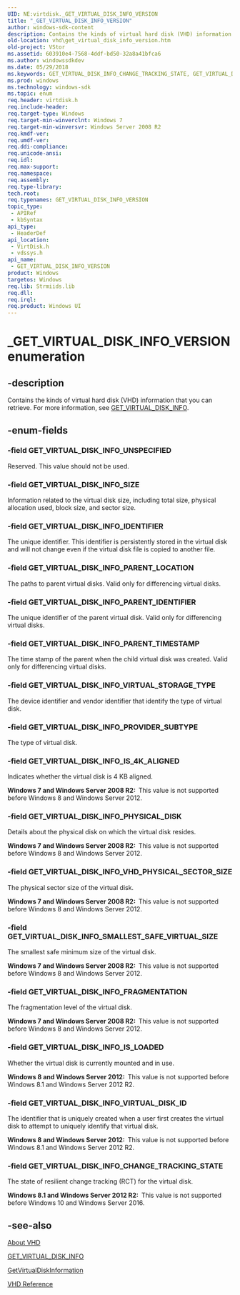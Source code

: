 ```yaml
---
UID: NE:virtdisk._GET_VIRTUAL_DISK_INFO_VERSION
title: "_GET_VIRTUAL_DISK_INFO_VERSION"
author: windows-sdk-content
description: Contains the kinds of virtual hard disk (VHD) information that you can retrieve.
old-location: vhd\get_virtual_disk_info_version.htm
old-project: VStor
ms.assetid: 603910e4-7568-4ddf-bd50-32a8a41bfca6
ms.author: windowssdkdev
ms.date: 05/29/2018
ms.keywords: GET_VIRTUAL_DISK_INFO_CHANGE_TRACKING_STATE, GET_VIRTUAL_DISK_INFO_FRAGMENTATION, GET_VIRTUAL_DISK_INFO_IDENTIFIER, GET_VIRTUAL_DISK_INFO_IS_4K_ALIGNED, GET_VIRTUAL_DISK_INFO_IS_LOADED, GET_VIRTUAL_DISK_INFO_PARENT_IDENTIFIER, GET_VIRTUAL_DISK_INFO_PARENT_LOCATION, GET_VIRTUAL_DISK_INFO_PARENT_TIMESTAMP, GET_VIRTUAL_DISK_INFO_PHYSICAL_DISK, GET_VIRTUAL_DISK_INFO_PROVIDER_SUBTYPE, GET_VIRTUAL_DISK_INFO_SIZE, GET_VIRTUAL_DISK_INFO_SMALLEST_SAFE_VIRTUAL_SIZE, GET_VIRTUAL_DISK_INFO_UNSPECIFIED, GET_VIRTUAL_DISK_INFO_VERSION, GET_VIRTUAL_DISK_INFO_VERSION enumeration [VHD], GET_VIRTUAL_DISK_INFO_VHD_PHYSICAL_SECTOR_SIZE, GET_VIRTUAL_DISK_INFO_VIRTUAL_DISK_ID, GET_VIRTUAL_DISK_INFO_VIRTUAL_STORAGE_TYPE, _GET_VIRTUAL_DISK_INFO_VERSION, vdssys/GET_VIRTUAL_DISK_INFO_CHANGE_TRACKING_STATE, vdssys/GET_VIRTUAL_DISK_INFO_FRAGMENTATION, vdssys/GET_VIRTUAL_DISK_INFO_IDENTIFIER, vdssys/GET_VIRTUAL_DISK_INFO_IS_4K_ALIGNED, vdssys/GET_VIRTUAL_DISK_INFO_IS_LOADED, vdssys/GET_VIRTUAL_DISK_INFO_PARENT_IDENTIFIER, vdssys/GET_VIRTUAL_DISK_INFO_PARENT_LOCATION, vdssys/GET_VIRTUAL_DISK_INFO_PARENT_TIMESTAMP, vdssys/GET_VIRTUAL_DISK_INFO_PHYSICAL_DISK, vdssys/GET_VIRTUAL_DISK_INFO_PROVIDER_SUBTYPE, vdssys/GET_VIRTUAL_DISK_INFO_SIZE, vdssys/GET_VIRTUAL_DISK_INFO_SMALLEST_SAFE_VIRTUAL_SIZE, vdssys/GET_VIRTUAL_DISK_INFO_UNSPECIFIED, vdssys/GET_VIRTUAL_DISK_INFO_VERSION, vdssys/GET_VIRTUAL_DISK_INFO_VHD_PHYSICAL_SECTOR_SIZE, vdssys/GET_VIRTUAL_DISK_INFO_VIRTUAL_DISK_ID, vdssys/GET_VIRTUAL_DISK_INFO_VIRTUAL_STORAGE_TYPE, vhd.get_virtual_disk_info_version, virtdisk/GET_VIRTUAL_DISK_INFO_CHANGE_TRACKING_STATE, virtdisk/GET_VIRTUAL_DISK_INFO_FRAGMENTATION, virtdisk/GET_VIRTUAL_DISK_INFO_IDENTIFIER, virtdisk/GET_VIRTUAL_DISK_INFO_IS_4K_ALIGNED, virtdisk/GET_VIRTUAL_DISK_INFO_IS_LOADED, virtdisk/GET_VIRTUAL_DISK_INFO_PARENT_IDENTIFIER, virtdisk/GET_VIRTUAL_DISK_INFO_PARENT_LOCATION, virtdisk/GET_VIRTUAL_DISK_INFO_PARENT_TIMESTAMP, virtdisk/GET_VIRTUAL_DISK_INFO_PHYSICAL_DISK, virtdisk/GET_VIRTUAL_DISK_INFO_PROVIDER_SUBTYPE, virtdisk/GET_VIRTUAL_DISK_INFO_SIZE, virtdisk/GET_VIRTUAL_DISK_INFO_SMALLEST_SAFE_VIRTUAL_SIZE, virtdisk/GET_VIRTUAL_DISK_INFO_UNSPECIFIED, virtdisk/GET_VIRTUAL_DISK_INFO_VERSION, virtdisk/GET_VIRTUAL_DISK_INFO_VHD_PHYSICAL_SECTOR_SIZE, virtdisk/GET_VIRTUAL_DISK_INFO_VIRTUAL_DISK_ID, virtdisk/GET_VIRTUAL_DISK_INFO_VIRTUAL_STORAGE_TYPE
ms.prod: windows
ms.technology: windows-sdk
ms.topic: enum
req.header: virtdisk.h
req.include-header: 
req.target-type: Windows
req.target-min-winverclnt: Windows 7
req.target-min-winversvr: Windows Server 2008 R2
req.kmdf-ver: 
req.umdf-ver: 
req.ddi-compliance: 
req.unicode-ansi: 
req.idl: 
req.max-support: 
req.namespace: 
req.assembly: 
req.type-library: 
tech.root: 
req.typenames: GET_VIRTUAL_DISK_INFO_VERSION
topic_type:
 - APIRef
 - kbSyntax
api_type:
 - HeaderDef
api_location:
 - VirtDisk.h
 - vdssys.h
api_name:
 - GET_VIRTUAL_DISK_INFO_VERSION
product: Windows
targetos: Windows
req.lib: Strmiids.lib
req.dll: 
req.irql: 
req.product: Windows UI
---
```


# _GET_VIRTUAL_DISK_INFO_VERSION enumeration


## -description


Contains the kinds of virtual hard disk (VHD) information that you can retrieve. For more information, 
    see <a href="https://msdn.microsoft.com/666c1d6e-cf23-4452-98ea-e7d4c31c3d3b">GET_VIRTUAL_DISK_INFO</a>.


## -enum-fields




### -field GET_VIRTUAL_DISK_INFO_UNSPECIFIED

Reserved. This value should not be used.


### -field GET_VIRTUAL_DISK_INFO_SIZE

Information related to the virtual disk size, including total size, physical allocation used, block size, 
      and sector size.


### -field GET_VIRTUAL_DISK_INFO_IDENTIFIER

The unique identifier.  This identifier is persistently stored  in the virtual disk and will not change even 
      if the virtual disk file is copied to another file.


### -field GET_VIRTUAL_DISK_INFO_PARENT_LOCATION

The paths to parent virtual disks. Valid only for differencing virtual disks.


### -field GET_VIRTUAL_DISK_INFO_PARENT_IDENTIFIER

The unique identifier of the parent virtual disk. Valid only for differencing virtual disks.


### -field GET_VIRTUAL_DISK_INFO_PARENT_TIMESTAMP

The time stamp of the parent when the child virtual disk was created. Valid only for differencing virtual 
      disks.


### -field GET_VIRTUAL_DISK_INFO_VIRTUAL_STORAGE_TYPE

The device identifier and vendor identifier that identify the type of virtual disk.


### -field GET_VIRTUAL_DISK_INFO_PROVIDER_SUBTYPE

The type of virtual disk.


### -field GET_VIRTUAL_DISK_INFO_IS_4K_ALIGNED

Indicates whether the virtual disk is 4 KB aligned.

<b>Windows 7 and Windows Server 2008 R2:  </b>This value is not supported before Windows 8 and Windows Server 2012.


### -field GET_VIRTUAL_DISK_INFO_PHYSICAL_DISK

Details about the physical disk on which the virtual disk resides.

<b>Windows 7 and Windows Server 2008 R2:  </b>This value is not supported before Windows 8 and Windows Server 2012.


### -field GET_VIRTUAL_DISK_INFO_VHD_PHYSICAL_SECTOR_SIZE

The physical sector size of the virtual disk.

<b>Windows 7 and Windows Server 2008 R2:  </b>This value is not supported before Windows 8 and Windows Server 2012.


### -field GET_VIRTUAL_DISK_INFO_SMALLEST_SAFE_VIRTUAL_SIZE

The smallest safe minimum size of the virtual disk.

<b>Windows 7 and Windows Server 2008 R2:  </b>This value is not supported before Windows 8 and Windows Server 2012.


### -field GET_VIRTUAL_DISK_INFO_FRAGMENTATION

The fragmentation level of the virtual disk.

<b>Windows 7 and Windows Server 2008 R2:  </b>This value is not supported before Windows 8 and Windows Server 2012.


### -field GET_VIRTUAL_DISK_INFO_IS_LOADED

Whether the virtual disk is currently mounted and in use. 

<b>Windows 8 and Windows Server 2012:  </b>This value is not supported before Windows 8.1 and Windows Server 2012 R2.


### -field GET_VIRTUAL_DISK_INFO_VIRTUAL_DISK_ID

The identifier that is uniquely created when a user first creates the virtual disk to attempt to uniquely identify that virtual disk. 

<b>Windows 8 and Windows Server 2012:  </b>This value is not supported before Windows 8.1 and Windows Server 2012 R2.


### -field GET_VIRTUAL_DISK_INFO_CHANGE_TRACKING_STATE

The state of resilient change tracking (RCT) for the virtual disk.

<b>Windows 8.1 and Windows Server 2012 R2:  </b>This value is not supported before Windows 10 and Windows Server 2016.


## -see-also




<a href="https://msdn.microsoft.com/c9531c07-ad55-42b6-8685-7f55a47e8485">About VHD</a>



<a href="https://msdn.microsoft.com/666c1d6e-cf23-4452-98ea-e7d4c31c3d3b">GET_VIRTUAL_DISK_INFO</a>



<a href="https://msdn.microsoft.com/c3832be0-e9b8-4f6a-a663-06349c7fd639">GetVirtualDiskInformation</a>



<a href="https://msdn.microsoft.com/3b5d0da0-2b23-4b7c-b007-ed3fe030926c">VHD Reference</a>
 

 

